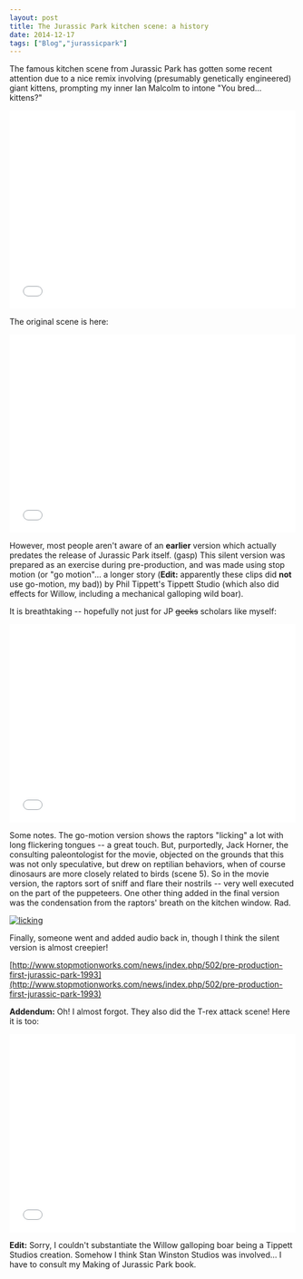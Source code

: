```yaml
---
layout: post
title: The Jurassic Park kitchen scene: a history
date: 2014-12-17
tags: ["Blog","jurassicpark"]
---
```


The famous kitchen scene from Jurassic Park has gotten some recent attention due to a nice remix involving (presumably genetically engineered) giant kittens, prompting my inner Ian Malcolm to intone "You bred... kittens?"

<iframe width="100%" height="350" src="ZlPoPMbiffU?rel=0&showinfo=0" frameborder="0" allowfullscreen></iframe>

The original scene is here:

<iframe width="100%" height="350" src="TnWNyKqI3Bc?rel=0&showinfo=0" frameborder="0" allowfullscreen></iframe>

However, most people aren't aware of an **earlier** version which actually predates the release of Jurassic Park itself. (gasp) This silent version was prepared as an exercise during pre-production, and was made using stop motion (or "go motion"... a longer story (**Edit:** apparently these clips did **not** use go-motion, my bad)) by Phil Tippett's Tippett Studio (which also did effects for Willow, including a mechanical galloping wild boar).

It is breathtaking -- hopefully not just for JP <strike>geeks</strike> scholars like myself:

<iframe width="100%" height="350" src="qLceoQGfK-c?rel=0&showinfo=0" frameborder="0" allowfullscreen></iframe>

Some notes. The go-motion version shows the raptors "licking" a lot with long flickering tongues -- a great touch. But, purportedly, Jack Horner, the consulting paleontologist for the movie, objected on the grounds that this was not only speculative, but drew on reptilian behaviors, when of course dinosaurs are more closely related to birds (scene 5). So in the movie version, the raptors sort of sniff and flare their nostrils -- very well executed on the part of the puppeteers. One other thing added in the final version was the condensation from the raptors' breath on the kitchen window. Rad.

[![licking](http://unterbahn.com/wp-content/uploads/2014/12/licking.png)](licking.png)

Finally, someone went and added audio back in, though I think the silent version is almost creepier!

[http://www.stopmotionworks.com/news/index.php/502/pre-production-first-jurassic-park-1993](http://www.stopmotionworks.com/news/index.php/502/pre-production-first-jurassic-park-1993)

**Addendum:** Oh! I almost forgot. They also did the T-rex attack scene! Here it is too:

<iframe width="100%" height="350" src="-dGpd69_x5M?rel=0&showinfo=0" frameborder="0" allowfullscreen></iframe>

**Edit:** Sorry, I couldn't substantiate the Willow galloping boar being a Tippett Studios creation. Somehow I think Stan Winston Studios was involved... I have to consult my Making of Jurassic Park book.